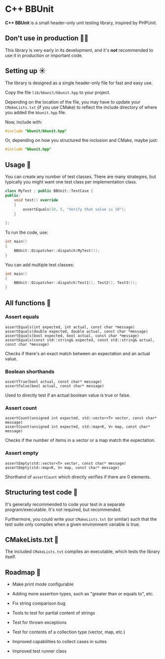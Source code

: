 # C++ BBUnit

**C++ BBUnit** is a small header-only unit testing library, inspired
by PHPUnit.

## Don't use in production :guardsman:

This library is very early in its development, and it's **_not_** recommended to
use it in production or important code.

## Setting up :sunny:
The library is designed as a single header-only file for fast and easy use.

Copy the file ``lib/bbunit/bbunit.hpp`` to your project.

Depending on the location of the file, you may have to update your ``CMakeLists.txt`` (if you use CMake)
to reflect the include directory of where you added the ``bbunit.hpp`` file.

Now, include with:
````c++
#include "bbunit/bbunit.hpp"
````
Or, depending on how you structured the inclusion and CMake, maybe just:
````c++
#include "bbunit.hpp"
````

## Usage :hammer:
You can create any number of test classes. There are many strategies,
but typically you might want one test class per implementation class.

````c++
class MyTest : public BBUnit::TestCase {
public:
    void test() override
    {
        assertEquals(10, 5, "Verify that value is 10");
    }
    
};
````

To run the code, use:

````c++
int main()
{
    BBUnit::Dispatcher::dispatch(MyTest());
}
````

You can add multiple test classes:

````c++
int main()
{
    BBUnit::Dispatcher::dispatch(Test1(), Test2(), Test3());
}
````

## All functions :satellite:

### Assert equals
````
assertEquals(int expected, int actual, const char *message)
assertEquals(double expected, double actual, const char *message)
assertEquals(bool expected, bool actual, const char *message)
assertEquals(const std::string& expected, const std::string& actual, const char *message)
````

Checks if there's an exact match between an expectation and an actual value.

### Boolean shorthands
````
assertTrue(bool actual, const char* message)
assertFalse(bool actual, const char* message)
````
Used to directly test if an actual boolean value is true or false.

### Assert count
````
assertCount(unsigned int expected, std::vector<T> vector, const char* message)
assertCount(unsigned int expected, std::map<K, V> map, const char* message)
````
Checks if the number of items in a vector or a map match the expectation.

### Assert empty
````
assertEmpty(std::vector<T> vector, const char* message)
assertEmpty(std::map<K, V> map, const char* message)
````

Shorthand of ``assertCount`` which directly verifies if there are 0 elements.

## Structuring test code :wrench:
It's generally recommended to code your test in a separate program/executable.
It's not required, but recommended.

Furthermore, you could write your ``CMakeLists.txt`` (or similar) such that
the test suite only compiles when a given environment variable is true.

## CMakeLists.txt :page_with_curl:
The included ``CMakeLists.txt`` compiles an executable, which 
tests the library itself.

## Roadmap :blue_car:
- Make print mode configurable
- Adding more assertion types, such as "greater than or equals to", etc.
- Fix string comparison bug

- Tools to test for partial content of strings
- Test for thrown exceptions
- Test for contents of a collection type (vector, map, etc.)
- Improved capabilities to collect cases in suites
- Improved test runner class